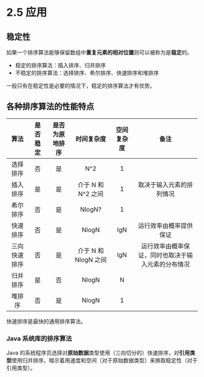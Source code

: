 # 2.5 应用

## 稳定性

如果一个排序算法能够保留数组中**重复元素的相对位置**则可以被称为是**稳定**的。

* 稳定的排序算法：插入排序、归并排序
* 不稳定的排序算法：选择排序、希尔排序、快速排序和堆排序

一般只有在稳定性是必要的情况下，稳定的排序算法才有优势。

## 各种排序算法的性能特点

| 算法 | 是否稳定 | 是否为原地排序 | 时间复杂度 | 空间复杂度 | 备注
| :----: | :----: | :----: | :----: | :----: | :----: |
| 选择排序 | 否 | 是 | N^2 | 1 | 
| 插入排序 | 是 | 是 | 介于 N 和 N^2 之间 | 1 | 取决于输入元素的排列情况 
| 希尔排序 | 否 | 是 | NlogN? | 1 | 
| 快速排序 | 否 | 是 | NlogN | lgN | 运行效率由概率提供保证 
| 三向快速排序 | 否 | 是 | 介于 N 和 NlogN 之间 | lgN | 运行效率由概率保证，同时也取决于输入元素的分布情况 
| 归并排序 | 是 | 否 | NlogN | N | 
| 堆排序 | 否 | 是 | NlogN | 1 | 

快速排序是最快的通用排序算法。

### Java 系统库的排序算法

Java 的系统程序员选择对**原始数据**类型使用（三向切分的）快速排序，对**引用类型**使用归并排序。暗示着用速度和空间（对于原始数据类型）来换取稳定性（对于引用类型）。


